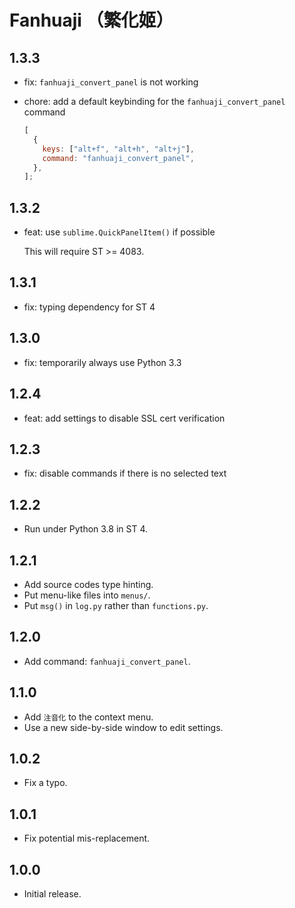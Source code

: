 # Fanhuaji （繁化姬）

## 1.3.3

- fix: `fanhuaji_convert_panel` is not working
- chore: add a default keybinding for the `fanhuaji_convert_panel` command

  ```js
  [
    {
      keys: ["alt+f", "alt+h", "alt+j"],
      command: "fanhuaji_convert_panel",
    },
  ];
  ```

## 1.3.2

- feat: use `sublime.QuickPanelItem()` if possible

  This will require ST >= 4083.

## 1.3.1

- fix: typing dependency for ST 4

## 1.3.0

- fix: temporarily always use Python 3.3

## 1.2.4

- feat: add settings to disable SSL cert verification

## 1.2.3

- fix: disable commands if there is no selected text

## 1.2.2

- Run under Python 3.8 in ST 4.

## 1.2.1

- Add source codes type hinting.
- Put menu-like files into `menus/`.
- Put `msg()` in `log.py` rather than `functions.py`.

## 1.2.0

- Add command: `fanhuaji_convert_panel`.

## 1.1.0

- Add `注音化` to the context menu.
- Use a new side-by-side window to edit settings.

## 1.0.2

- Fix a typo.

## 1.0.1

- Fix potential mis-replacement.

## 1.0.0

- Initial release.
